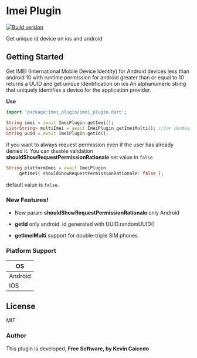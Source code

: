 # Imei Plugin

[ ![Build version](https://img.shields.io/badge/pub-v1.1.4-green)](https://pub.dev/packages/imei_plugin)

Get unique id device on ios and android

## Getting Started

Get IMEI (International Mobile Device Identity) for Android devices less than android 10 with runtime permission for android greater than or equal to 10 returns a UUID and get unique identification on ios An alphanumeric string that uniquely identifies a device for the application provider.

**Use**
```dart
import 'package:imei_plugin/imei_plugin.dart';

String imei = await ImeiPlugin.getImei();
List<String> multiImei = await ImeiPlugin.getImeiMulti(); //for double-triple SIM phones
String uuid = await ImeiPlugin.getId();
```

if you want to always request permission even if the user has already denied it. You can disable validation **shouldShowRequestPermissionRationale** set value in ```false```

```dart
String platformImei = await ImeiPlugin
    .getImei( shouldShowRequestPermissionRationale: false );
```
default value is ```false```.

### New Features!

- New param **shouldShowRequestPermissionRationale** only Android

- **getId** only android. id generated with UUID.randomUUID()

- **getImeiMulti** support for double-triple SIM phones

### Platform Support

OS |
-- |
Android |
IOS |


License
----

MIT

### Author

This plugin is developed, **Free Software, by Kevin Caicedo**